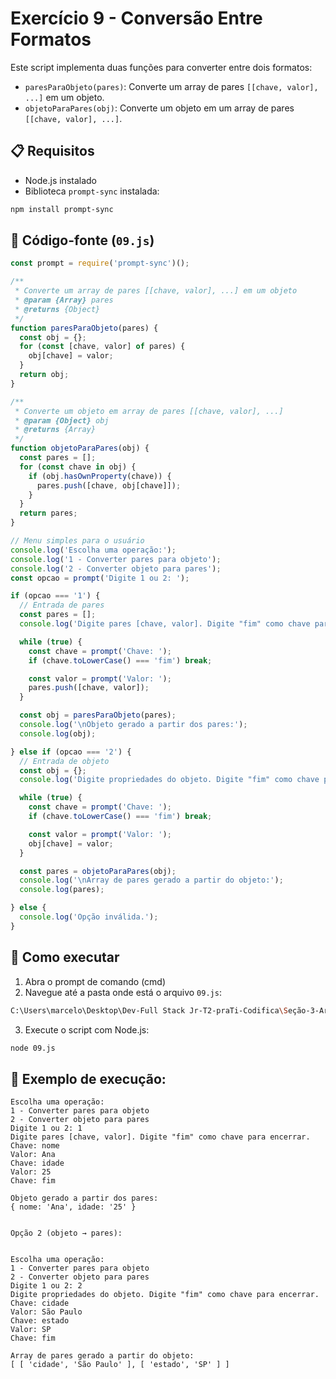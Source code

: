 
# Exercício 9 - Conversão Entre Formatos

Este script implementa duas funções para converter entre dois formatos:

- `paresParaObjeto(pares)`: Converte um array de pares `[[chave, valor], ...]` em um objeto.
- `objetoParaPares(obj)`: Converte um objeto em um array de pares `[[chave, valor], ...]`.


## 📋 Requisitos

- Node.js instalado  
- Biblioteca `prompt-sync` instalada:
```bash
npm install prompt-sync
```

## 📄 Código-fonte (`09.js`)
```javascript
const prompt = require('prompt-sync')();

/**
 * Converte um array de pares [[chave, valor], ...] em um objeto
 * @param {Array} pares
 * @returns {Object}
 */
function paresParaObjeto(pares) {
  const obj = {};
  for (const [chave, valor] of pares) {
    obj[chave] = valor;
  }
  return obj;
}

/**
 * Converte um objeto em array de pares [[chave, valor], ...]
 * @param {Object} obj
 * @returns {Array}
 */
function objetoParaPares(obj) {
  const pares = [];
  for (const chave in obj) {
    if (obj.hasOwnProperty(chave)) {
      pares.push([chave, obj[chave]]);
    }
  }
  return pares;
}

// Menu simples para o usuário
console.log('Escolha uma operação:');
console.log('1 - Converter pares para objeto');
console.log('2 - Converter objeto para pares');
const opcao = prompt('Digite 1 ou 2: ');

if (opcao === '1') {
  // Entrada de pares
  const pares = [];
  console.log('Digite pares [chave, valor]. Digite "fim" como chave para encerrar.');

  while (true) {
    const chave = prompt('Chave: ');
    if (chave.toLowerCase() === 'fim') break;

    const valor = prompt('Valor: ');
    pares.push([chave, valor]);
  }

  const obj = paresParaObjeto(pares);
  console.log('\nObjeto gerado a partir dos pares:');
  console.log(obj);

} else if (opcao === '2') {
  // Entrada de objeto
  const obj = {};
  console.log('Digite propriedades do objeto. Digite "fim" como chave para encerrar.');

  while (true) {
    const chave = prompt('Chave: ');
    if (chave.toLowerCase() === 'fim') break;

    const valor = prompt('Valor: ');
    obj[chave] = valor;
  }

  const pares = objetoParaPares(obj);
  console.log('\nArray de pares gerado a partir do objeto:');
  console.log(pares);

} else {
  console.log('Opção inválida.');
}

```

## 🚀 Como executar

1. Abra o prompt de comando (cmd)
2. Navegue até a pasta onde está o arquivo `09.js`:
```bash
C:\Users\marcelo\Desktop\Dev-Full Stack Jr-T2-praTi-Codifica\Seção-3-Arrays-Objetos-Complexos\Conversão-Entre-Formatos

```
3. Execute o script com Node.js:
```bash
node 09.js
```

## 📌 Exemplo de execução:

```
Escolha uma operação:
1 - Converter pares para objeto
2 - Converter objeto para pares
Digite 1 ou 2: 1
Digite pares [chave, valor]. Digite "fim" como chave para encerrar.
Chave: nome
Valor: Ana
Chave: idade
Valor: 25
Chave: fim

Objeto gerado a partir dos pares:
{ nome: 'Ana', idade: '25' }


Opção 2 (objeto → pares):


Escolha uma operação:
1 - Converter pares para objeto
2 - Converter objeto para pares
Digite 1 ou 2: 2
Digite propriedades do objeto. Digite "fim" como chave para encerrar.
Chave: cidade
Valor: São Paulo
Chave: estado
Valor: SP
Chave: fim

Array de pares gerado a partir do objeto:
[ [ 'cidade', 'São Paulo' ], [ 'estado', 'SP' ] ]

```
